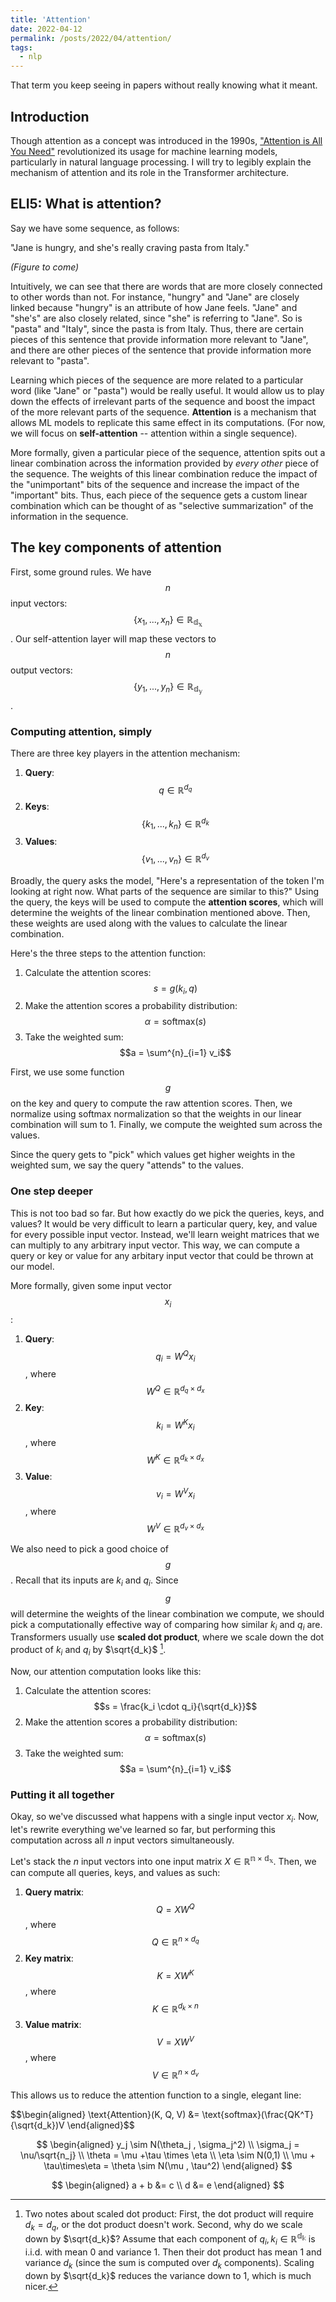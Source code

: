 ```yaml
---
title: 'Attention'
date: 2022-04-12
permalink: /posts/2022/04/attention/
tags:
  - nlp
---
```

That term you keep seeing in papers without really knowing what it meant.

## Introduction
Though attention as a concept was introduced in the 1990s, ["Attention is All You Need"](https://arxiv.org/abs/1706.03762) revolutionized its usage for machine learning models, particularly in natural language processing. I will try to legibly explain the mechanism of attention and its role in the Transformer architecture.

## ELI5: What is attention?
Say we have some sequence, as follows:

"Jane is hungry, and she's really craving pasta from Italy." 

_(Figure to come)_

Intuitively, we can see that there are words that are more closely connected to other words than not. For instance, "hungry" and "Jane" are closely linked because "hungry" is an attribute of how Jane feels. "Jane" and "she's" are also closely related, since "she" is referring to "Jane". So is "pasta" and "Italy", since the pasta is from Italy. Thus, there are certain pieces of this sentence that provide information more relevant to "Jane", and there are other pieces of the sentence that provide information more relevant to "pasta".

Learning which pieces of the sequence are more related to a particular word (like "Jane" or "pasta") would be really useful. It would allow us to play down the effects of irrelevant parts of the sequence and boost the impact of the more relevant parts of the sequence. **Attention** is a mechanism that allows ML models to replicate this same effect in its computations. (For now, we will focus on **self-attention** -- attention within a single sequence).

More formally, given a particular piece of the sequence, attention spits out a linear combination across the information provided by _every other_ piece of the sequence. The weights of this linear combination reduce the impact of the "unimportant" bits of the sequence and increase the impact of the "important" bits. Thus, each piece of the sequence gets a custom linear combination which can be thought of as "selective summarization" of the information in the sequence.

## The key components of attention
First, some ground rules. We have $$n$$ input vectors: $$\{x_1, ..., x_n\} \in \mathbb{R_{d_x}}$$. Our self-attention layer will map these vectors to $$n$$ output vectors: $$\{y_1, ..., y_n\} \in \mathbb{R_{d_y}}$$. 

### Computing attention, simply
There are three key players in the attention mechanism: 
1. **Query**: $$q \in \mathbb{R}^{d_q}$$
2. **Keys**: $$\{k_1, ..., k_n\} \in \mathbb{R}^{d_k}$$
3. **Values**: $$\{v_1, ..., v_n\} \in \mathbb{R}^{d_v}$$

Broadly, the query asks the model, "Here's a representation of the token I'm looking at right now. What parts of the sequence are similar to this?" Using the query, the keys will be used to compute the **attention scores**, which will determine the weights of the linear combination mentioned above. Then, these weights are used along with the values to calculate the linear combination.
 
Here's the three steps to the attention function:
1. Calculate the attention scores: $$s = g(k_i, q)$$
2. Make the attention scores a probability distribution: $$\alpha = \text{softmax}(s)$$
3. Take the weighted sum: $$a = \sum^{n}_{i=1} v_i$$

First, we use some function $$g$$ on the key and query to compute the raw attention scores. Then, we normalize using softmax normalization so that the weights in our linear combination will sum to 1. Finally, we compute the weighted sum across the values.

Since the query gets to "pick" which values get higher weights in the weighted sum, we say the query "attends" to the values.

### One step deeper
This is not too bad so far. But how exactly do we pick the queries, keys, and values? It would be very difficult to learn a particular query, key, and value for every possible input vector. Instead, we'll learn weight matrices that we can multiply to any arbitrary input vector. This way, we can compute a query or key or value for any arbitary input vector that could be thrown at our model. 

More formally, given some input vector $$x_i$$:

1. **Query**: $$q_i = W^Qx_i$$, where $$W^Q \in \mathbb{R}^{d_q \times d_x}$$
2. **Key**: $$k_i = W^Kx_i$$, where $$W^K \in \mathbb{R}^{d_k\times d_x}$$
3. **Value**: $$v_i = W^Vx_i$$, where $$W^V \in \mathbb{R}^{d_v\times d_x}$$

We also need to pick a good choice of $$g$$. Recall that its inputs are $k_i$ and $q_i$. Since $$g$$ will determine the weights of the linear combination we compute, we should pick a computationally effective way of comparing how similar $k_i$ and $q_i$ are. Transformers usually use **scaled dot product**, where we scale down the dot product of $k_i$ and $q_i$ by $\sqrt{d_k}$ [^scp].

[^scp]: Two notes about scaled dot product: First, the dot product will require $d_k = d_q$, or the dot product doesn't work. Second, why do we scale down by $\sqrt{d_k}$? Assume that each component of $q_i, k_i \in \mathbb{R^{d_k}}$ is i.i.d. with mean 0 and variance 1. Then their dot product has mean 1 and variance $d_k$ (since the sum is computed over $d_k$ components). Scaling down by $\sqrt{d_k}$ reduces the variance down to 1, which is much nicer.

Now, our attention computation looks like this:
1. Calculate the attention scores: $$s = \frac{k_i \cdot q_i}{\sqrt{d_k}}$$
2. Make the attention scores a probability distribution: $$\alpha = \text{softmax}(s)$$
3. Take the weighted sum: $$a = \sum^{n}_{i=1} v_i$$

### Putting it all together
Okay, so we've discussed what happens with a single input vector $x_i$. Now, let's rewrite everything we've learned so far, but performing this computation across all $n$ input vectors simultaneously.

Let's stack the $n$ input vectors into one input matrix $X \in \mathbb{R^{n \times d_x}}$. Then, we can compute all queries, keys, and values as such:

1. **Query matrix**: $$Q = XW^Q$$, where $$Q \in \mathbb{R}^{n \times d_q}$$
2. **Key matrix**: $$K= XW^K$$, where $$K \in \mathbb{R}^{d_k\times n}$$
3. **Value matrix**: $$V = XW^V$$, where $$V \in \mathbb{R}^{n\times d_v}$$

This allows us to reduce the attention function to a single, elegant line:

$$\begin{aligned} \text{Attention}(K, Q, V) &= \text{softmax}(\frac{QK^T}{\sqrt{d_k})V \end{aligned}$$

$$
\begin{aligned}
y_j \sim N(\theta_j , \sigma_j^2) \\
\sigma_j = \nu/\sqrt{n_j}   \\
\theta = \mu +\tau \times \eta \\
\eta \sim N(0,1) \\
\mu + \tau\times\eta = \theta \sim N(\mu , \tau^2)
\end{aligned}
$$

$$
\begin{aligned}
a + b &= c \\
d &= e
\end{aligned}
$$

